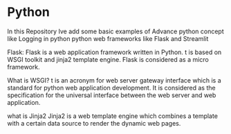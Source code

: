 # Python

In this Repository Ive add some basic examples of Advance python concept like Logging in python
python web frameworks like Flask and Streamlit

Flask: Flask is a web application framework written in Python.
t is based on WSGI toolkit and jinja2 template engine. Flask is considered as a micro framework.

What is WSGI?
t is an acronym for web server gateway interface which is a standard for python web application development. It is considered as the specification for the universal interface between the web server and web application.

what is Jinja2 
Jinja2 is a web template engine which combines a template with a certain data source to render the dynamic web pages.

